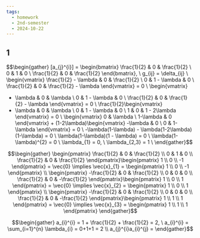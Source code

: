 ```yaml
---
tags:
  - homework
  - 2nd-semester
  - 2024-10-22
---
```


## 1

$$\begin{gather}
[a_{j}^{i}] = \begin{bmatrix}
\frac{1}{2} & 0 & \frac{1}{2} \\
0 & 1 & 0 \\
\frac{1}{2} & 0 & \frac{1}{2}
\end{bmatrix}, \ g_{ij} = \delta_{ij} \\
\begin{vmatrix}
\frac{1}{2} - \lambda & 0 & \frac{1}{2} \\
0 & 1 - \lambda & 0 \\
\frac{1}{2} & 0 & \frac{1}{2} - \lambda 
\end{vmatrix} = 0 \\
\begin{vmatrix}
- \lambda & 0 & \lambda \\
0 & 1 - \lambda & 0 \\
\frac{1}{2} & 0 & \frac{1}{2} - \lambda 
\end{vmatrix} = 0 \\
\frac{1}{2}\begin{vmatrix}
- \lambda & 0 & \lambda \\
0 & 1 - \lambda & 0 \\
1 & 0 & 1 - 2\lambda 
\end{vmatrix} = 0 \\
\begin{vmatrix}
0 & \lambda \\
1-\lambda & 0
\end{vmatrix} + (1-2\lambda)\begin{vmatrix}
-\lambda & 0 \\
0 & 1-\lambda
\end{vmatrix} = 0 \\
-\lambda(1-\lambda) - \lambda(1-2\lambda)(1-\lambda) = 0 \\
\lambda(1-\lambda)(1 - \lambda) = 0 \\
\lambda(1-\lambda)^{2} = 0 \\
\lambda_{1} = 0, \ \lambda_{2,3} = 1 \\
\end{gather}$$

$$\begin{gather}
\begin{pmatrix}
\frac{1}{2} & 0 & \frac{1}{2} \\
0 & 1 & 0 \\
\frac{1}{2} & 0 & \frac{1}{2}
\end{pmatrix}\begin{pmatrix}
1 \\
0 \\
-1
\end{pmatrix} = \vec{0} \implies \vec{x}_{1} = \begin{pmatrix}
1 \\
0 \\
-1
\end{pmatrix} \\
\begin{pmatrix}
-\frac{1}{2} & 0 & \frac{1}{2} \\
0 & 0 & 0 \\
\frac{1}{2} & 0 & -\frac{1}{2}
\end{pmatrix}\begin{pmatrix}
1 \\
0 \\
1
\end{pmatrix} = \vec{0} \implies \vec{x}_{2} = \begin{pmatrix}
1 \\
0 \\
1
\end{pmatrix} \\
\begin{pmatrix}
-\frac{1}{2} & 0 & \frac{1}{2} \\
0 & 0 & 0 \\
\frac{1}{2} & 0 & -\frac{1}{2}
\end{pmatrix}\begin{pmatrix}
1 \\
1 \\
1
\end{pmatrix} = \vec{0} \implies \vec{x}_{3} = \begin{pmatrix}
1 \\
1 \\
1
\end{pmatrix}
\end{gather}$$

$$\begin{gather}
a_{i}^{i} = 1 + \frac{1}{2} + \frac{1}{2} = 2, \ a_{i}^{i} = \sum_{i=1}^{n} \lambda_{i} = 0+1+1 = 2 \\
a_{j}^{i}a_{i}^{j} = 
\end{gather}$$